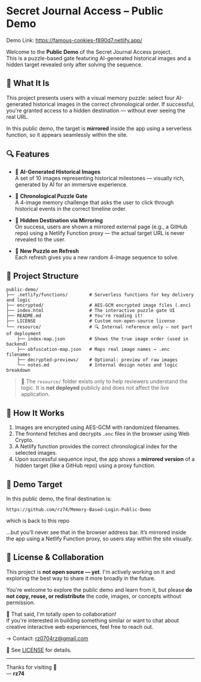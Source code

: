 # Secret Journal Access – Public Demo

Demo Link:
https://famous-conkies-f890d7.netlify.app/


Welcome to the **Public Demo** of the Secret Journal Access project.  
This is a puzzle-based gate featuring AI-generated historical images and a hidden target revealed only after solving the sequence.

## 🧠 What It Is

This project presents users with a visual memory puzzle: select four AI-generated historical images in the correct chronological order. If successful, you're granted access to a hidden destination — without ever seeing the real URL.

In this public demo, the target is **mirrored** inside the app using a serverless function, so it appears seamlessly within the site.

## 🔍 Features

- 🎨 **AI-Generated Historical Images**  
  A set of 10 images representing historical milestones — visually rich, generated by AI for an immersive experience.

- 🧩 **Chronological Puzzle Gate**  
  A 4-image memory challenge that asks the user to click through historical events in the correct timeline order.

- 🔐 **Hidden Destination via Mirroring**  
  On success, users are shown a mirrored external page (e.g., a GitHub repo) using a Netlify Function proxy — the actual target URL is never revealed to the user.

- 🔁 **New Puzzle on Refresh**  
  Each refresh gives you a new random 4-image sequence to solve.

## 📁 Project Structure

```plaintext
public-demo/
├── .netlify/functions/        # Serverless functions for key delivery and logic
├── encrypted/                 # AES-GCM encrypted image files (.enc)
├── index.html                 # The interactive puzzle gate UI
├── README.md                  # You're reading it!
├── LICENSE                    # Custom non-open-source license
└── resource/                  # 🔍 Internal reference only – not part of deployment
    ├── index-map.json         # Shows the true image order (used in backend)
    ├── obfuscation-map.json   # Maps real image names → .enc filenames
    ├── decrypted-previews/    # Optional: preview of raw images
    └── notes.md               # Internal design notes and logic breakdown
```

> 🔎 The `resource/` folder exists only to help reviewers understand the logic. It is **not deployed** publicly and does not affect the live application.

## 🚀 How It Works

1. Images are encrypted using AES-GCM with randomized filenames.
2. The frontend fetches and decrypts `.enc` files in the browser using Web Crypto.
3. A Netlify function provides the correct chronological index for the selected images.
4. Upon successful sequence input, the app shows a **mirrored version** of a hidden target (like a GitHub repo) using a proxy function.

## 🔗 Demo Target

In this public demo, the final destination is:

```
https://github.com/rz74/Memory-Based-Login-Public-Demo

```

which is back to this repo 

…but you’ll never see that in the browser address bar. It’s mirrored inside the app using a Netlify Function proxy, so users stay within the site visually.

## 🤝 License & Collaboration

This project is **not open source — yet**. I'm actively working on it and exploring the best way to share it more broadly in the future.

You're welcome to explore the public demo and learn from it, but please **do not copy, reuse, or redistribute** the code, images, or concepts without permission.

🚀 That said, I'm totally open to collaboration!  
If you're interested in building something similar or want to chat about creative interactive web experiences, feel free to reach out.

→ Contact: rz0704rz@gmail.com

📄 See [LICENSE](./LICENSE) for details.

---

Thanks for visiting 🐾  
— **rz74**
